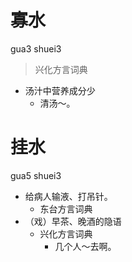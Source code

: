 # 寡水
gua3 shuei3
> 兴化方言词典
- 汤汁中营养成分少
  - 清汤～。

# 挂水
gua5 shuei3
+ 给病人输液、打吊针。
  * 东台方言词典
+ （戏）早茶、晚酒的隐语
  * 兴化方言词典
    - 几个人～去啊。
